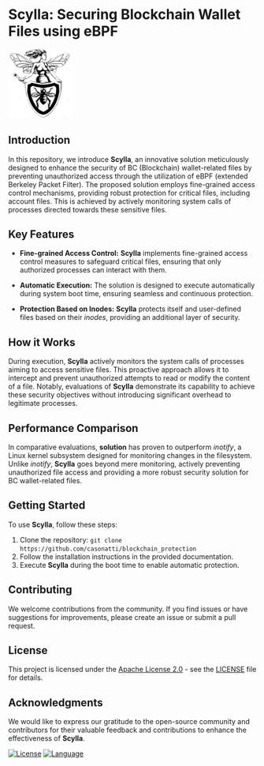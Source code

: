 # Scylla: Securing Blockchain Wallet Files using eBPF

<img src="misc/logo.png" width="128"/>


## Introduction

In this repository, we introduce **Scylla**, an innovative solution meticulously designed to enhance the security of BC (Blockchain) wallet-related files by preventing unauthorized access through the utilization of eBPF (extended Berkeley Packet Filter). The proposed solution employs fine-grained access control mechanisms, providing robust protection for critical files, including account files. This is achieved by actively monitoring system calls of processes directed towards these sensitive files.

## Key Features

- **Fine-grained Access Control:** **Scylla** implements fine-grained access control measures to safeguard critical files, ensuring that only authorized processes can interact with them.

- **Automatic Execution:** The solution is designed to execute automatically during system boot time, ensuring seamless and continuous protection.

- **Protection Based on Inodes:** **Scylla** protects itself and user-defined files based on their *inodes*, providing an additional layer of security.

## How it Works

During execution, **Scylla** actively monitors the system calls of processes aiming to access sensitive files. This proactive approach allows it to intercept and prevent unauthorized attempts to read or modify the content of a file. Notably, evaluations of **Scylla** demonstrate its capability to achieve these security objectives without introducing significant overhead to legitimate processes.

## Performance Comparison

In comparative evaluations, **solution** has proven to outperform *inotify*, a Linux kernel subsystem designed for monitoring changes in the filesystem. Unlike *inotify*, **Scylla** goes beyond mere monitoring, actively preventing unauthorized file access and providing a more robust security solution for BC wallet-related files.

## Getting Started

To use **Scylla**, follow these steps:

1. Clone the repository: `git clone https://github.com/casonatti/blockchain_protection`
2. Follow the installation instructions in the provided documentation.
3. Execute **Scylla** during the boot time to enable automatic protection.

## Contributing

We welcome contributions from the community. If you find issues or have suggestions for improvements, please create an issue or submit a pull request.

## License

This project is licensed under the [Apache License 2.0](LICENSE) - see the [LICENSE](LICENSE) file for details.

## Acknowledgments

We would like to express our gratitude to the open-source community and contributors for their valuable feedback and contributions to enhance the effectiveness of **Scylla**.

[![License](https://img.shields.io/badge/License-Apache_2.0-blue.svg)](https://opensource.org/licenses/Apache-2.0)
[![Language](https://img.shields.io/badge/Language-Python-green.svg)](https://www.python.org/)
